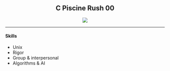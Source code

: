 <h2 align="center">C Piscine Rush 00</h2>

<p align="center">
  <a href="https://github.com/JaeSeoKim/badge42">
  <img src="https://badge42.vercel.app/api/v2/cld6lomfp00250fl5aqiuznp2/project/2483493"/>
  </a>
</p>

<hr>

#### Skills
- Unix
- Rigor
- Group & interpersonal
- Algorithms & AI 

